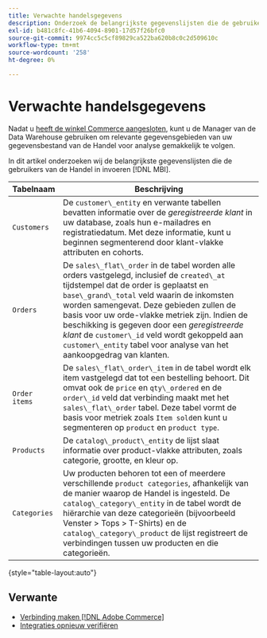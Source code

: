 ```yaml
---
title: Verwachte handelsgegevens
description: Onderzoek de belangrijkste gegevenslijsten die de gebruikers van de Handel in MBI invoeren
exl-id: b481c8fc-41b6-4094-8901-17d57f26bfc0
source-git-commit: 9974cc5c5cf89829ca522ba620b8c0c2d509610c
workflow-type: tm+mt
source-wordcount: '258'
ht-degree: 0%

---
```


# Verwachte handelsgegevens

Nadat u [heeft de winkel Commerce aangesloten](../../../data-analyst/importing-data/integrations/magento.md), kunt u de Manager van de Data Warehouse gebruiken om relevante gegevensgebieden van uw gegevensbestand van de Handel voor analyse gemakkelijk te volgen.

In dit artikel onderzoeken wij de belangrijkste gegevenslijsten die de gebruikers van de Handel in invoeren [!DNL MBI].

| **Tabelnaam** | **Beschrijving** |
|-----|-----|
| `Customers` | De `customer\_entity` en verwante tabellen bevatten informatie over de *geregistreerde klant* in uw database, zoals hun e-mailadres en registratiedatum. Met deze informatie, kunt u beginnen segmenterend door klant-vlakke attributen en cohorts. |
| `Orders` | De `sales\_flat\_order` in de tabel worden alle orders vastgelegd, inclusief de `created\_at` tijdstempel dat de order is geplaatst en `base\_grand\_total` veld waarin de inkomsten worden samengevat. Deze gebieden zullen de basis voor uw orde-vlakke metriek zijn. Indien de beschikking is gegeven door een *geregistreerde klant* de `customer\_id` veld wordt gekoppeld aan  `customer\_entity` tabel voor analyse van het aankoopgedrag van klanten. |
| `Order items` | De `sales\_flat\_order\_item` in de tabel wordt elk item vastgelegd dat tot een bestelling behoort. Dit omvat ook de `price` en `qty\_ordered` en de `order\_id` veld dat verbinding maakt met het `sales\_flat\_order` tabel. Deze tabel vormt de basis voor metriek zoals `Item sold`en kunt u segmenteren op `product` en `product type`. |
| `Products` | De `catalog\_product\_entity` de lijst slaat informatie over product-vlakke attributen, zoals categorie, grootte, en kleur op. |
| `Categories` | Uw producten behoren tot een of meerdere verschillende `product categories`, afhankelijk van de manier waarop de Handel is ingesteld. De `catalog\_category\_entity` in de tabel wordt de hiërarchie van deze categorieën (bijvoorbeeld Venster > Tops > T-Shirts) en de `catalog\_category\_product` de lijst registreert de verbindingen tussen uw producten en die categorieën. |

{style=&quot;table-layout:auto&quot;}

## Verwante

* [Verbinding maken [!DNL Adobe Commerce]](../integrations/magento.md)
* [Integraties opnieuw verifiëren](https://experienceleague.adobe.com/docs/commerce-knowledge-base/kb/how-to/mbi-reauthenticating-integrations.html?lang=en)
